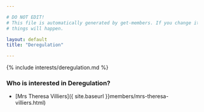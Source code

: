 ```yaml
---

# DO NOT EDIT!
# This file is automatically generated by get-members. If you change it, bad
# things will happen.

layout: default
title: "Deregulation"

---
```


{% include interests/deregulation.md %}

### Who is interested in Deregulation?


* [Mrs Theresa Villiers]({ site.baseurl }}members/mrs-theresa-villiers.html)
